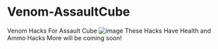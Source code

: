 # Venom-AssaultCube
Venom Hacks For Assault Cube
![image](https://user-images.githubusercontent.com/95707186/178710738-8d9bb0fe-47e2-4d9c-b320-1c7c3caa3e61.png)
These Hacks Have Health and Ammo Hacks More will be coming soon!
